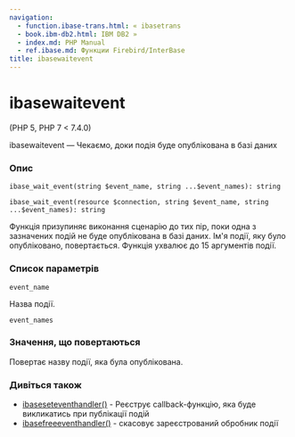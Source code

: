 ```yaml
---
navigation:
  - function.ibase-trans.html: « ibasetrans
  - book.ibm-db2.html: IBM DB2 »
  - index.md: PHP Manual
  - ref.ibase.md: Функции Firebird/InterBase
title: ibasewaitevent
---
```

# ibasewaitevent

(PHP 5, PHP 7 < 7.4.0)

ibasewaitevent — Чекаємо, доки подія буде опублікована в базі даних

### Опис

```methodsynopsis
ibase_wait_event(string $event_name, string ...$event_names): string
```

```methodsynopsis
ibase_wait_event(resource $connection, string $event_name, string ...$event_names): string
```

Функція призупиняє виконання сценарію до тих пір, поки одна з зазначених подій не буде опублікована в базі даних. Ім'я події, яку було опубліковано, повертається. Функція ухвалює до 15 аргументів події.

### Список параметрів

`event_name`

Назва події.

`event_names`

### Значення, що повертаються

Повертає назву події, яка була опублікована.

### Дивіться також

-   [ibaseseteventhandler()](function.ibase-set-event-handler.html) - Реєструє callback-функцію, яка буде викликатись при публікації подій
-   [ibasefreeeventhandler()](function.ibase-free-event-handler.html) - скасовує зареєстрований обробник події
